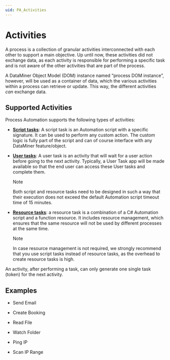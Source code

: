 ```yaml
---
uid: PA_Activities
---
```


# Activities

A process is a collection of granular activities interconnected with each other to support a main objective. Up until now, these activities did not exchange data, as each activity is responsible for performing a specific task and is not aware of the other activities that are part of the process.

A DataMiner Object Model (DOM) instance named “process DOM instance”, however, will be used as a container of data, which the various activities within a process can retrieve or update. This way, the different activities *can* exchange data.

## Supported Activities

Process Automation supports the following types of activities:

- [**Script tasks**](xref:Creating_Activities#script-tasks): A script task is an Automation script with a specific signature. It can be used to perform any custom action. The custom logic is fully part of the script and can of course interface with any DataMiner feature/object.

- [**User tasks**](xref:Creating_Activities#user-tasks): A user task is an activity that will wait for a user action before going to the next activity. Typically, a User Task app will be made available so that the end user can access these User tasks and complete them.

  > [!NOTE]
  > Both script and resource tasks need to be designed in such a way that their execution does not exceed the default Automation script timeout time of 15 minutes.

<!-- Comment: User Task app? Follow up! -->

- [**Resource tasks**](xref:Creating_Activities#resource-tasks): a resource task is a combination of a C# Automation script and a function resource. It includes resource management, which ensures that the same resource will not be used by different processes at the same time.

  > [!NOTE]
  > In case resource management is not required, we strongly recommend that you use script tasks instead of resource tasks, as the overhead to create resource tasks is high.

An activity, after performing a task, can only generate one single task (token) for the next activity.

## Examples

- Send Email

- Create Booking

- Read File

- Watch Folder

- Ping IP

- Scan IP Range
